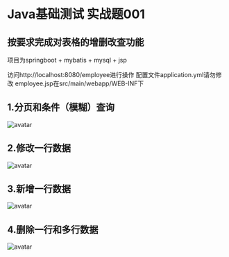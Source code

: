 # Java基础测试 实战题001
## 按要求完成对表格的增删改查功能
项目为springboot + mybatis + mysql + jsp

访问http://localhost:8080/employee进行操作
配置文件application.yml请勿修改
employee.jsp在src/main/webapp/WEB-INF下

## 1.分页和条件（模糊）查询
![avatar](http://file.codingvision.cn/github/query.gif)

## 2.修改一行数据
![avatar](http://file.codingvision.cn/github/update.gif)

## 3.新增一行数据
![avatar](http://file.codingvision.cn/github/add.gif)

## 4.删除一行和多行数据
![avatar](http://file.codingvision.cn/github/delete.gif)
